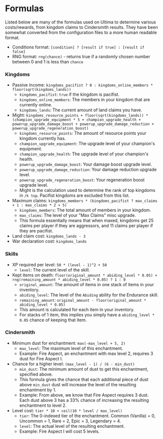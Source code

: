 # Formulas

Listed below are many of the formulas used on Ultima to determine various costs/rewards, from kingdom claims to Cindersmith results. They have been somewhat converted from the configuration files to a more human readable format.
- Conditions format: `[condition] ? [result if true] : [result if false]`
- RNG format: `rng(chance)` - returns true if a randomly chosen number between 0 and 1 is less than `chance`

### Kingdoms
- Passive income: `kingdoms_pacifist ? 0 : kingdoms_online_members * floor(sqrt(kingdoms_lands))`
    - `kingdoms_pacifist`: `true` if the kingdom is pacifist.
    - `kingdoms_online_members`: The members in your kingdom that are currently online.
    - `kingdoms_lands`: The current amount of land claims you have.
- Might: `kingdoms_resource_points + floor(sqrt(kingdoms_lands)) * (champion_upgrade_equipment * 5 + champion_upgrade_health + powerup_upgrade_damage_boost + powerup_upgrade_damage_reduction + powerup_upgrade_regeneration_boost)`
    - `kingdoms_resource_points`: The amount of resource points your kingdom currently has.
    - `champion_upgrade_equipment`: The upgrade level of your champion's equipment.
    - `champion_upgrade_health`: The upgrade level of your champion's health.
    - `powerup_upgrade_damage_boost`: Your damage boost upgrade level.
    - `powerup_upgrade_damage_reduction`: Your damage reduction upgrade level.
    - `powerup_upgrade_regeneration_boost`: Your regeneration boost upgrade level.
    - Might is the calculation used to determine the rank of top kingdoms in `/k top`. Pacifist kingdoms are excluded from this list.
- Maximum claims: `kingdoms_members * (kingdoms_pacifist ? max_claims + 1 : max_claims * 2 + 5)`
    - `kingdoms_members`: The total amount of members in your kingdom.
    - `max_claims`: The level of your "Max Claims" misc upgrade.
    - This formula essentially means that when maxed, kingdoms get 25 claims per player if they are aggressors, and 11 claims per player if they are pacifist.
- Land claim cost: `kingdoms_lands - 3`
- War declaration cost: `kingdoms_lands`

### Skills
- XP required per level: `50 * (level - 1)^2 + 50`
    - `level`: The current level of the skill.
- Kept items on death: `floor(original_amount * abiding_level * 0.05) + rng(remaining_amount * abiding_level * 0.05) ? 1 : 0`
    - `original_amount`: The amount of items in one stack of items in your inventory.
    - `abiding_level`: The level of the `Abiding` ability for the Endurance skill.
    - `remaining_amount`: `original_amount - floor(original_amount * abiding_level * 0.05)`
    - This amount is calculated for each item in your inventory.
    - For stacks of 1 item, this implies you simply have a `abiding_level * 0.05` chance of keeping that item.
    
### Cindersmith
- Minimum dust for enchantment: `max(-max_level + 5, 2)`
    - `max_level`: The maximum level of this enchantment.
    - Example: Fire Aspect, an enchantment with max level 2, requires 3 dust for Fire Aspect I.
- Chance for a higher level: `(max_level - 1) / (6 - min_dust)`
    - `min_dust`: The minimum amount of dust to get this enchantment, specified above.
    - This formula gives the chance that each additional piece of dust above `min_dust` dust will increase the level of the resulting enchantment by 1.
    - Example: From above, we know that Fire Aspect requires 3 dust. Each dust above 3 has a 33% chance of increasing the resulting enchantment to level 2.
- Level cost: `tier * 10 + ceil(10 * level / max_level)`
    - `tier`: The 0-indexed tier of the enchantment. Common (Vanilla) = 0, Uncommon = 1, Rare = 2, Epic = 3, Legendary = 4.
    - `level`: The actual level of the resulting enchantment.
    - Example: Fire Aspect I will cost 5 levels.
